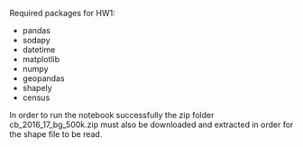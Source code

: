 Required packages for HW1:
- pandas
- sodapy
- datetime
- matplotlib
- numpy
- geopandas
- shapely
- census

In order to run the notebook successfully the zip folder cb_2016_17_bg_500k.zip
must also be downloaded and extracted in order for the shape file to be read.